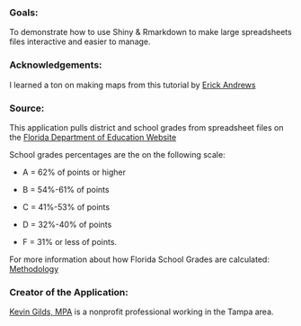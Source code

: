 ### Goals:

To demonstrate how to use Shiny & Rmarkdown to make large spreadsheets files interactive and easier to manage.    


### Acknowledgements:

I learned a ton on making maps from this tutorial by
[Erick Andrews](de.github.io/rep-res-web/lectures/making-maps-with-R.html)


### Source:

This application pulls district and school grades from spreadsheet files on the [Florida Department of Education Website](http://www.fldoe.org/accountability/accountability-reporting/school-grades/)

School grades percentages are the on the following scale:

* A = 62% of points or higher

* B = 54%-61% of points

* C = 41%-53% of points

* D = 32%-40% of points

* F = 31% or less of points. 


For more information about how Florida School Grades are calculated: [Methodology](http://www.fldoe.org/core/fileparse.php/18534/urlt/SchoolGradesCalcGuide19.pdf)


### Creator of the Application:

[Kevin Gilds, MPA](https://kgilds.rbind.io/) is a nonprofit professional working in the Tampa area. 

